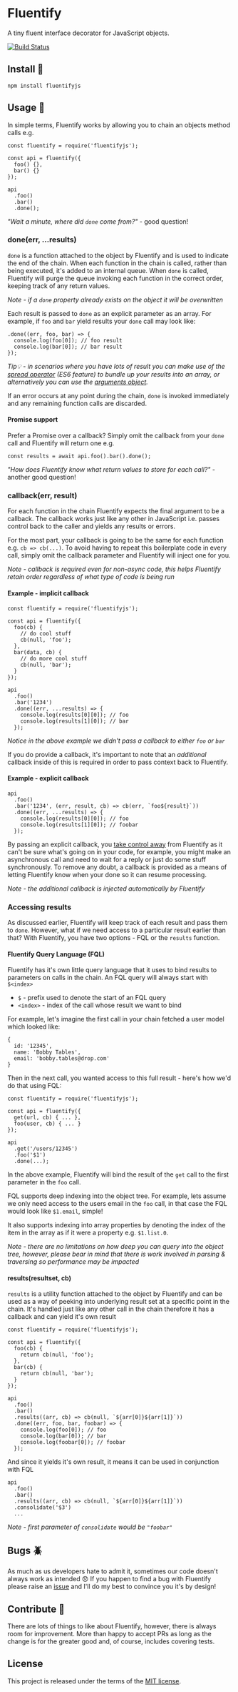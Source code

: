 # Fluentify
A tiny fluent interface decorator for JavaScript objects.

[![Build Status](https://travis-ci.org/jameshowe/fluentify.svg?branch=master)](https://travis-ci.org/jameshowe/fluentify)

## Install :nut_and_bolt:

```
npm install fluentifyjs
```

## Usage :book:

In simple terms, Fluentify works by allowing you to chain an objects method calls e.g.
```
const fluentify = require('fluentifyjs');

const api = fluentify({
  foo() {},
  bar() {}
});

api
  .foo()
  .bar()
  .done();
```
_"Wait a minute, where did `done` come from?"_ - good question!

### done(err, ...results)

`done` is a function attached to the object by Fluentify and is used to indicate the end of the chain. When each function in the chain is called, rather than being executed, it's added to an internal queue. When `done` is called, Fluentify will purge the queue invoking each function in the correct order, keeping track of any return values.

_Note - if a `done` property already exists on the object it will be overwritten_

Each result is passed to `done` as an explicit parameter as an array. For example, if `foo` and `bar` yield results your `done` call may look like:
```
.done((err, foo, bar) => {
  console.log(foo[0]); // foo result
  console.log(bar[0]); // bar result
});
```
*Tip:bulb: - in scenarios where you have lots of result you can make use of the [spread operator](https://developer.mozilla.org/en/docs/Web/JavaScript/Reference/Operators/Spread_operator) (ES6 feature) to bundle up your results into an array, or alternatively you can use the [arguments object](https://developer.mozilla.org/en/docs/Web/JavaScript/Reference/Functions/arguments).*

If an error occurs at any point during the chain, `done` is invoked immediately and any remaining function calls are discarded.

#### Promise support

Prefer a Promise over a callback? Simply omit the callback from your `done` call and Fluentify will return one e.g.
```
const results = await api.foo().bar().done();
```

_"How does Fluentify know what return values to store for each call?"_ - another good question!

### callback(err, result)

For each function in the chain Fluentify expects the final argument to be a callback. The callback works just like any other in JavaScript i.e. passes control back to the caller and yields any results or errors.

For the most part, your callback is going to be the same for each function e.g. `cb => cb(...)`. To avoid having to repeat this boilerplate code in every call, simply omit the callback parameter and Fluentify will inject one for you.

_Note - callback is required even for non-async code, this helps Fluentify retain order regardless of what type of code is being run_

#### Example - implicit callback

```
const fluentify = require('fluentifyjs');

const api = fluentify({
  foo(cb) {
    // do cool stuff
    cb(null, 'foo');
  },
  bar(data, cb) {
    // do more cool stuff
    cb(null, 'bar');
  }
});

api
  .foo()
  .bar('1234')
  .done((err, ...results) => {
    console.log(results[0][0]); // foo
    console.log(results[1][0]); // bar
  });
```
_Notice in the above example we didn't pass a callback to either `foo` or `bar`_

If you do provide a callback, it's important to note that an _additional_ callback inside of this is required in order to pass context back to Fluentify.

#### Example - explicit callback
```
api
  .foo()
  .bar('1234', (err, result, cb) => cb(err, `foo${result}`))
  .done((err, ...results) => {
    console.log(results[0][0]); // foo
    console.log(results[1][0]); // foobar
  });
```
By passing an explicit callback, you [take control away](https://www.youtube.com/watch?v=-dJolYw8tnk) from Fluentify as it can't be sure what's going on in your code, for example, you might make an asynchronous call and need to wait for a reply or just do some stuff synchronously. To remove any doubt, a callback is provided as a means of letting Fluentify know when your done so it can resume processing.

_Note - the additional callback is injected automatically by Fluentify_

### Accessing results

As discussed earlier, Fluentify will keep track of each result and pass them to `done`. However, what if we need access to a particular result earlier than that? With Fluentify, you have two options - FQL or the `results` function.

#### Fluentify Query Language (FQL)

Fluentify has it's own little query language that it uses to bind results to parameters on calls in the chain. An FQL query will always start with `$<index>`

- `$` - prefix used to denote the start of an FQL query
- `<index>` - index of the call whose result we want to bind

For example, let's imagine the first call in your chain fetched a user model which looked like:
```
{
  id: '12345',
  name: 'Bobby Tables',
  email: 'bobby.tables@drop.com'
}
```
Then in the next call, you wanted access to this full result - here's how we'd do that using FQL:
```
const fluentify = require('fluentifyjs');

const api = fluentify({
  get(url, cb) { ... },
  foo(user, cb) { ... }
});

api
  .get('/users/12345')
  .foo('$1')
  .done(...);
```
In the above example, Fluentify will bind the result of the `get` call to the first parameter in the `foo` call.

FQL supports deep indexing into the object tree. For example, lets assume we only need access to the users email in the `foo` call, in that case the FQL would look like `$1.email`, simple!

It also supports indexing into array properties by denoting the index of the item in the array as if it were a property e.g. `$1.list.0`.

_Note - there are no limitations on how deep you can query into the object tree, however, please bear in mind that there is work involved in parsing & traversing so performance may be impacted_

#### results(resultset, cb)

`results` is a utility function attached to the object by Fluentify and can be used as a way of peeking into underlying result set at a specific point in the chain. It's handled just like any other call in the chain therefore it has a callback and can yield it's own result
```
const fluentify = require('fluentifyjs');

const api = fluentify({
  foo(cb) {
    return cb(null, 'foo');
  },
  bar(cb) {
    return cb(null, 'bar');
  }
});

api
  .foo()
  .bar()
  .results((arr, cb) => cb(null, `${arr[0]}${arr[1]}`))
  .done((err, foo, bar, foobar) => {
    console.log(foo[0]); // foo
    console.log(bar[0]); // bar
    console.log(foobar[0]); // foobar
  });
```
And since it yields it's own result, it means it can be used in conjunction with FQL
```
api
  .foo()
  .bar()
  .results((arr, cb) => cb(null, `${arr[0]}${arr[1]}`))
  .consolidate('$3')
  ...
```
_Note - first parameter of `consolidate` would be `"foobar"`_

## Bugs :beetle:

As much as us developers hate to admit it, sometimes our code doesn't always work as intended :disappointed: If you happen to find a bug with Fluentify please raise an [issue](https://github.com/jameshowe/fluentify/issues) and I'll do my best to convince you it's by design!

## Contribute :construction:

There are lots of things to like about Fluentify, however, there is always room for improvement. More than happy to accept PRs as long as the change is for the greater good and, of course, includes covering tests.

## License

This project is released under the terms of the [MIT license](https://github.com/jameshowe/fluentify/blob/master/LICENSE).